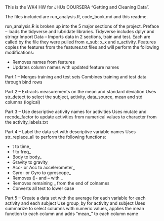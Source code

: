 This is the WK4 HW for JHUs COURSERA “Getting and Cleaning Data”.

The files included are run_analysis.R, code_book.md and this readme.

run_analysis.R is broken up into the 5 major sections of the project.
Preface – loads the tidyverse and lubridate libraries.  Tidyverse includes dplyr and stringr
Import Data – Imports data in 2 sections, train and test.  Each are called by the file they were pulled from x_sub; x_x and x_activity.
Features copies the features from the features.txt files and will perform the following modifications:
-	Removes names from features
-	Updates column names with updated feature names

Part 1 – Merges training and test sets
Combines training and test data through bind rows

Part 2 – Extracts measurements on the mean and standard deviation
Uses str_detect to select the subject, activity, data_source, mean and std columns (logical)

Part 3 – Use descriptive activity names for activities
Uses mutate and recode_factor to update activities from numerical values to character from the activity_labels.txt

Part 4 – Label the data set with descriptive variable names
Uses str_replace_all to perform the following functions:
-	t to time_
-	f to freq_
-	Body to body_
-	Gravity to gravity_
-	Acc- or Acc to accelerometer_
-	Gyro- or Gyro to gyroscope_
-	Removes ()- and – with _
-	Removes remaining _ from the end of colnames
-	Converts all text to lower case

Part 5 – Create a data set with the average for each variable for each activity and each subject
Use group_by for activity and subject
Uses summarize to select columns with numeric values, applies the mean function to each column and adds “mean_” to each column name
